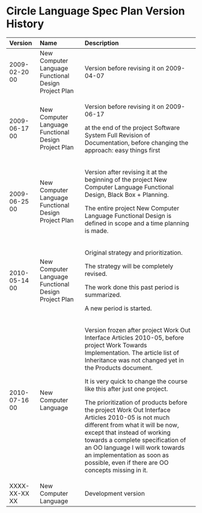 ﻿Circle Language Spec Plan Version History
=========================================

|Version|Name|Description|
| :- | :- | :- |
|2009-02-20 00|New Computer Language Functional Design Project Plan|Version before revising it on 2009-04-07|
|2009-06-17 00|New Computer Language Functional Design Project Plan|<p>Version before revising it on 2009-06-17</p><p>at the end of the project Software System Full Revision of Documentation, before changing the approach: easy things first</p>|
|2009-06-25 00|New Computer Language Functional Design Project Plan|<p>Version after revising it at the beginning of the project New Computer Language Functional Design, Black Box + Planning.</p><p>The entire project New Computer Language Functional Design is defined in scope and a time planning is made.</p>|
|2010-05-14 00|New Computer Language Functional Design Project Plan|<p>Original strategy and prioritization.</p><p>The strategy will be completely revised.</p><p>The work done this past period is summarized.</p><p>A new period is started.</p>|
|2010-07-16 00|New Computer Language|<p>Version frozen after project Work Out Interface Articles 2010-05, before project Work Towards Implementation. The article list of Inheritance was not changed yet in the Products document.</p><p>It is very quick to change the course like this after just one project.</p><p>The prioritization of products before the project Work Out Interface Articles 2010-05 is not much different from what it will be now, except that instead of working towards a complete specification of an OO language I will work towards an implementation as soon as possible, even if there are OO concepts missing in it.</p>|
|XXXX-XX-XX XX|New Computer Language|Development version|

